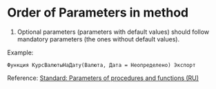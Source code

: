 # Order of Parameters in method

1. Optional parameters (parameters with default values) should follow mandatory parameters (the ones without default values).

Example:

```
Функция КурсВалютыНаДату(Валюта, Дата = Неопределено) Экспорт
```

Reference: [Standard: Parameters of procedures and functions (RU)](https://its.1c.ru/db/v8std#content:640:hdoc)
